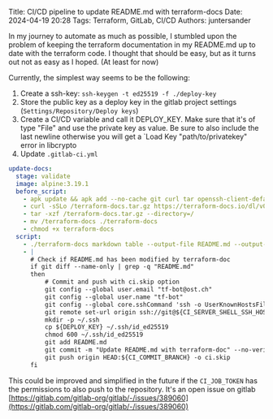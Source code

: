Title: CI/CD pipeline to update README.md with terraform-docs
Date: 2024-04-19 20:28
Tags: Terraform, GitLab, CI/CD
Authors: juntersander

In my journey to automate as much as possible, I stumbled upon the problem of keeping the terraform documentation in my README.md up to date with the terraform code.
I thought that should be easy, but as it turns out not as easy as I hoped. (At least for now)

Currently, the simplest way seems to be the following:

1. Create a ssh-key:
	`ssh-keygen -t ed25519 -f ./deploy-key`
2. Store the public key as a deploy key in the gitlab project settings (`Settings/Repository/Deploy keys`)
3. Create a CI/CD variable and call it DEPLOY_KEY.
   Make sure that it's of type "File" and use the private key as value. Be sure to also include the last newline otherwise you will get a `Load Key "path/to/privatekey" error in libcrypto
4. Update `.gitlab-ci.yml`

```yaml
update-docs:
  stage: validate
  image: alpine:3.19.1
  before_script:
    - apk update && apk add --no-cache git curl tar openssh-client-default
    - curl -sSLo /terraform-docs.tar.gz https://terraform-docs.io/dl/v0.17.0/terraform-docs-v0.17.0-$(uname)-amd64.tar.gz
    - tar -xzf /terraform-docs.tar.gz --directory=/
    - mv /terraform-docs ./terraform-docs
    - chmod +x terraform-docs
  script:
    - ./terraform-docs markdown table --output-file README.md --output-mode inject .
    - |
      # Check if README.md has been modified by terraform-doc
      if git diff --name-only | grep -q "README.md"
      then
          # Commit and push with ci.skip option
          git config --global user.email "tf-bot@ost.ch"
          git config --global user.name "tf-bot"
          git config --global core.sshCommand 'ssh -o UserKnownHostsFile=/dev/null -o StrictHostKeyChecking=no'
          git remote set-url origin ssh://git@${CI_SERVER_SHELL_SSH_HOST}:${CI_SERVER_SHELL_SSH_PORT}/${CI_PROJECT_PATH}.git
          mkdir -p ~/.ssh
          cp ${DEPLOY_KEY} ~/.ssh/id_ed25519
          chmod 600 ~/.ssh/id_ed25519
          git add README.md
          git commit -m "Update README.md with terraform-doc" --no-verify
          git push origin HEAD:${CI_COMMIT_BRANCH} -o ci.skip
      fi
```

This could be improved and simplified in the future if the `CI_JOB_TOKEN` has the permissions to also push to the repository.
It's an open issue on gitlab [https://gitlab.com/gitlab-org/gitlab/-/issues/389060](https://gitlab.com/gitlab-org/gitlab/-/issues/389060)
